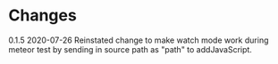 # Changes

0.1.5 2020-07-26 Reinstated change to make watch mode work during meteor test by sending in source path as "path" to addJavaScript.
